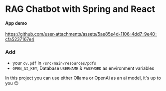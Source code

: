 # RAG Chatbot with Spring and React

#### App demo

https://github.com/user-attachments/assets/5ae85e4d-1106-4dd7-9e40-cfa5237167e4

### Add 
  - your `cv.pdf` in `/src/main/resources/pdfs`
  - `OPEN_AI_KEY`, Database `USERNAME` & `PASSWORD` as environment variables

In this project you can use either Ollama or OpenAi as an ai model, it's up to you 😉 
